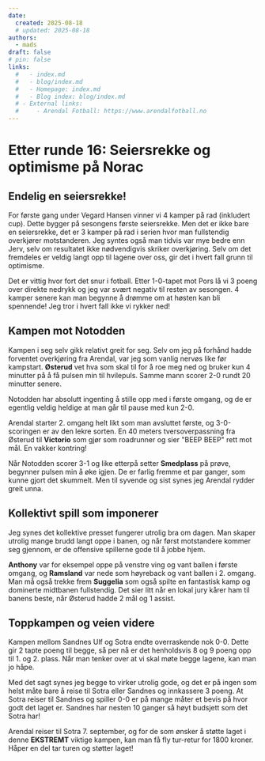```yaml
---
date:
  created: 2025-08-18
  # updated: 2025-08-18
authors:
  - mads
draft: false
# pin: false
links:
  #   - index.md
  #   - blog/index.md
  #   - Homepage: index.md
  #   - Blog index: blog/index.md
  # - External links:
  #     - Arendal Fotball: https://www.arendalfotball.no
---
```


# Etter runde 16: Seiersrekke og optimisme på Norac

## Endelig en seiersrekke!

For første gang under Vegard Hansen vinner vi 4 kamper på rad (inkludert cup). Dette bygger på sesongens første seiersrekke. Men det er ikke bare en seiersrekke, det er 3 kamper på rad i serien hvor man fullstendig overkjører motstanderen. Jeg syntes også man tidvis var mye bedre enn Jerv, selv om resultatet ikke nødvendigvis skriker overkjøring. Selv om det fremdeles er veldig langt opp til lagene over oss, gir det i hvert fall grunn til optimisme.

Det er vittig hvor fort det snur i fotball. Etter 1-0-tapet mot Pors lå vi 3 poeng over direkte nedrykk og jeg var svært negativ til resten av sesongen. 4 kamper senere kan man begynne å drømme om at høsten kan bli spennende! Jeg tror i hvert fall ikke vi rykker ned!

## Kampen mot Notodden

Kampen i seg selv gikk relativt greit for seg. Selv om jeg på forhånd hadde forventet overkjøring fra Arendal, var jeg som vanlig nervøs like før kampstart. **Østerud** vet hva som skal til for å roe meg ned og bruker kun 4 minutter på å få pulsen min til hvilepuls. Samme mann scorer 2-0 rundt 20 minutter senere.

Notodden har absolutt ingenting å stille opp med i første omgang, og de er egentlig veldig heldige at man går til pause med kun 2-0.

Arendal starter 2. omgang helt likt som man avsluttet første, og 3-0-scoringen er av den lekre sorten. En 40 meters tversoverpassning fra Østerud til **Victorio** som gjør som roadrunner og sier "BEEP BEEP" rett mot mål. En vakker kontring!

Når Notodden scorer 3-1 og like etterpå setter **Smedplass** på prøve, begynner pulsen min å øke igjen. De er farlig fremme et par ganger, som kunne gjort det skummelt. Men til syvende og sist synes jeg Arendal rydder greit unna.

## Kollektivt spill som imponerer

Jeg synes det kollektive presset fungerer utrolig bra om dagen. Man skaper utrolig mange brudd langt oppe i banen, og når først motstandere kommer seg gjennom, er de offensive spillerne gode til å jobbe hjem.

**Anthony** var for eksempel oppe på venstre ving og vant ballen i første omgang, og **Ramsland** var nede som høyreback og vant ballen i 2. omgang. Man må også trekke frem **Suggelia** som også spilte en fantastisk kamp og dominerte midtbanen fullstendig. Det sier litt når en lokal jury kårer ham til banens beste, når Østerud hadde 2 mål og 1 assist.

## Toppkampen og veien videre

Kampen mellom Sandnes Ulf og Sotra endte overraskende nok 0-0. Dette gir 2 tapte poeng til begge, så per nå er det henholdsvis 8 og 9 poeng opp til 1. og 2. plass. Når man tenker over at vi skal møte begge lagene, kan man jo håpe.

Med det sagt synes jeg begge to virker utrolig gode, og det er på ingen som helst måte bare å reise til Sotra eller Sandnes og innkassere 3 poeng. At Sotra reiser til Sandnes og spiller 0-0 er på mange måter et bevis på hvor godt det laget er. Sandnes har nesten 10 ganger så høyt budsjett som det Sotra har!

Arendal reiser til Sotra 7. september, og for de som ønsker å støtte laget i denne **EKSTREMT** viktige kampen, kan man få fly tur-retur for 1800 kroner. Håper en del tar turen og støtter laget!
